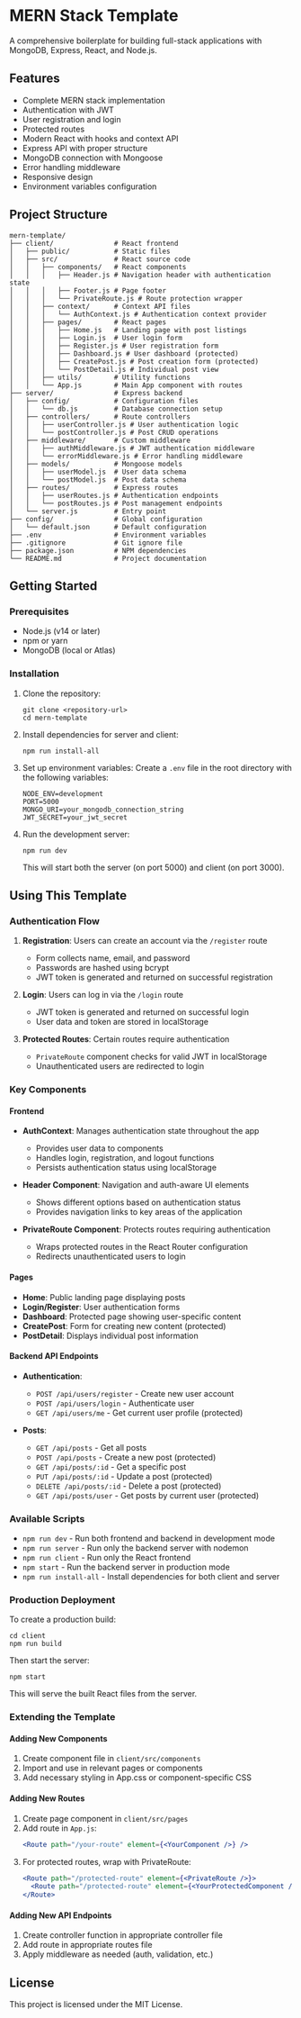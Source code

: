 # MERN Stack Template

A comprehensive boilerplate for building full-stack applications with MongoDB, Express, React, and Node.js.

## Features

- Complete MERN stack implementation
- Authentication with JWT
- User registration and login
- Protected routes
- Modern React with hooks and context API
- Express API with proper structure
- MongoDB connection with Mongoose
- Error handling middleware
- Responsive design
- Environment variables configuration

## Project Structure

```
mern-template/
├── client/               # React frontend
│   ├── public/           # Static files
│   ├── src/              # React source code
│   │   ├── components/   # React components
│   │   │   ├── Header.js # Navigation header with authentication state
│   │   │   ├── Footer.js # Page footer
│   │   │   └── PrivateRoute.js # Route protection wrapper
│   │   ├── context/      # Context API files
│   │   │   └── AuthContext.js # Authentication context provider
│   │   ├── pages/        # React pages
│   │   │   ├── Home.js   # Landing page with post listings
│   │   │   ├── Login.js  # User login form
│   │   │   ├── Register.js # User registration form
│   │   │   ├── Dashboard.js # User dashboard (protected)
│   │   │   ├── CreatePost.js # Post creation form (protected)
│   │   │   └── PostDetail.js # Individual post view
│   │   ├── utils/        # Utility functions
│   │   └── App.js        # Main App component with routes
├── server/               # Express backend
│   ├── config/           # Configuration files
│   │   └── db.js         # Database connection setup
│   ├── controllers/      # Route controllers
│   │   ├── userController.js # User authentication logic
│   │   └── postController.js # Post CRUD operations
│   ├── middleware/       # Custom middleware
│   │   ├── authMiddleware.js # JWT authentication middleware
│   │   └── errorMiddleware.js # Error handling middleware
│   ├── models/           # Mongoose models
│   │   ├── userModel.js  # User data schema
│   │   └── postModel.js  # Post data schema
│   ├── routes/           # Express routes
│   │   ├── userRoutes.js # Authentication endpoints
│   │   └── postRoutes.js # Post management endpoints
│   └── server.js         # Entry point
├── config/               # Global configuration
│   └── default.json      # Default configuration
├── .env                  # Environment variables
├── .gitignore            # Git ignore file
├── package.json          # NPM dependencies
└── README.md             # Project documentation
```

## Getting Started

### Prerequisites

- Node.js (v14 or later)
- npm or yarn
- MongoDB (local or Atlas)

### Installation

1. Clone the repository:
   ```
   git clone <repository-url>
   cd mern-template
   ```

2. Install dependencies for server and client:
   ```
   npm run install-all
   ```

3. Set up environment variables:
   Create a `.env` file in the root directory with the following variables:
   ```
   NODE_ENV=development
   PORT=5000
   MONGO_URI=your_mongodb_connection_string
   JWT_SECRET=your_jwt_secret
   ```

4. Run the development server:
   ```
   npm run dev
   ```
   This will start both the server (on port 5000) and client (on port 3000).

## Using This Template

### Authentication Flow

1. **Registration**: Users can create an account via the `/register` route
   - Form collects name, email, and password
   - Passwords are hashed using bcrypt
   - JWT token is generated and returned on successful registration

2. **Login**: Users can log in via the `/login` route
   - JWT token is generated and returned on successful login
   - User data and token are stored in localStorage

3. **Protected Routes**: Certain routes require authentication
   - `PrivateRoute` component checks for valid JWT in localStorage
   - Unauthenticated users are redirected to login

### Key Components

#### Frontend

- **AuthContext**: Manages authentication state throughout the app
  - Provides user data to components
  - Handles login, registration, and logout functions
  - Persists authentication status using localStorage

- **Header Component**: Navigation and auth-aware UI elements
  - Shows different options based on authentication status
  - Provides navigation links to key areas of the application

- **PrivateRoute Component**: Protects routes requiring authentication
  - Wraps protected routes in the React Router configuration
  - Redirects unauthenticated users to login

#### Pages

- **Home**: Public landing page displaying posts
- **Login/Register**: User authentication forms
- **Dashboard**: Protected page showing user-specific content
- **CreatePost**: Form for creating new content (protected)
- **PostDetail**: Displays individual post information

#### Backend API Endpoints

- **Authentication**:
  - `POST /api/users/register` - Create new user account
  - `POST /api/users/login` - Authenticate user
  - `GET /api/users/me` - Get current user profile (protected)

- **Posts**:
  - `GET /api/posts` - Get all posts
  - `POST /api/posts` - Create a new post (protected)
  - `GET /api/posts/:id` - Get a specific post
  - `PUT /api/posts/:id` - Update a post (protected)
  - `DELETE /api/posts/:id` - Delete a post (protected)
  - `GET /api/posts/user` - Get posts by current user (protected)

### Available Scripts

- `npm run dev` - Run both frontend and backend in development mode
- `npm run server` - Run only the backend server with nodemon
- `npm run client` - Run only the React frontend
- `npm start` - Run the backend server in production mode
- `npm run install-all` - Install dependencies for both client and server

### Production Deployment

To create a production build:
```
cd client
npm run build
```

Then start the server:
```
npm start
```

This will serve the built React files from the server.

### Extending the Template

#### Adding New Components

1. Create component file in `client/src/components`
2. Import and use in relevant pages or components
3. Add necessary styling in App.css or component-specific CSS

#### Adding New Routes

1. Create page component in `client/src/pages`
2. Add route in `App.js`:
   ```jsx
   <Route path="/your-route" element={<YourComponent />} />
   ```
3. For protected routes, wrap with PrivateRoute:
   ```jsx
   <Route path="/protected-route" element={<PrivateRoute />}>
     <Route path="/protected-route" element={<YourProtectedComponent />} />
   </Route>
   ```

#### Adding New API Endpoints

1. Create controller function in appropriate controller file
2. Add route in appropriate routes file
3. Apply middleware as needed (auth, validation, etc.)

## License

This project is licensed under the MIT License.
